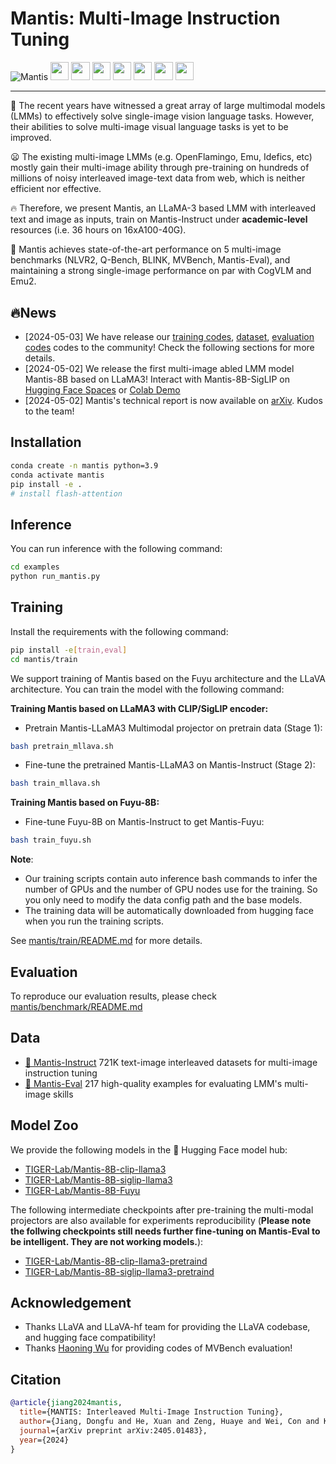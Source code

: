 # Mantis: Multi-Image Instruction Tuning

![Mantis](./docs/assets/images/radar_chart.png)
<a target="_blank" href="https://arxiv.org/abs/2405.01483">
<img style="height:22pt" src="https://img.shields.io/badge/-Paper-black?style=flat&logo=arxiv"></a>
<a target="_blank" href="https://github.com/TIGER-AI-Lab/Mantis">
<img style="height:22pt" src="https://img.shields.io/badge/-Code-green?style=flat&logo=github"></a>
<a target="_blank" href="https://tiger-ai-lab.github.io/Mantis/">
<img style="height:22pt" src="https://img.shields.io/badge/-🌐%20Website-red?style=flat"></a>
<a target="_blank" href="https://huggingface.co/datasets/TIGER-Lab/Mantis-Instruct">
<img style="height:22pt" src="https://img.shields.io/badge/-🤗%20Dataset-red?style=flat"></a>
<a target="_blank" href="https://huggingface.co/spaces/TIGER-Lab/Mantis">
<img style="height:22pt" src="https://img.shields.io/badge/-🤗%20Demo-red?style=flat"></a> 
<a target="_blank" href="https://huggingface.co/collections/TIGER-Lab/mantis-6619b0834594c878cdb1d6e4">
<img style="height:22pt" src="https://img.shields.io/badge/-🤗%20Models-red?style=flat"></a>
<a target="_blank" href="https://twitter.com/DongfuJiang/status/1786552974598078677">
<img style="height:22pt" src="https://img.shields.io/badge/-Tweet-blue?style=flat&logo=twitter"></a>
<br>

---

🤔 The recent years have witnessed a great array of large multimodal models (LMMs) to effectively solve single-image vision language tasks. However, their abilities to solve multi-image visual language tasks is yet to be improved.

😦 The existing multi-image LMMs (e.g. OpenFlamingo, Emu, Idefics, etc) mostly gain their multi-image ability through pre-training on hundreds of millions of noisy interleaved image-text data from web, which is neither efficient nor effective.

🔥 Therefore, we present Mantis, an LLaMA-3 based LMM with interleaved text and image as inputs, train on Mantis-Instruct under **academic-level** resources (i.e. 36 hours on 16xA100-40G). 

🚀 Mantis achieves state-of-the-art performance on 5 multi-image benchmarks (NLVR2, Q-Bench, BLINK, MVBench, Mantis-Eval), and maintaining a strong single-image performance on par with CogVLM and Emu2.

## 🔥News
- [2024-05-03] We have release our [training codes](./mantis/train/README.md), [dataset](https://huggingface.co/datasets/TIGER-Lab/Mantis-Instruct), [evaluation codes](./mantis/benchmark/README.md) codes to the community! Check the following sections for more details.
- [2024-05-02] We release the first multi-image abled LMM model Mantis-8B based on LLaMA3! Interact with Mantis-8B-SigLIP on [Hugging Face Spaces](https://huggingface.co/spaces/TIGER-Lab/Mantis) or [Colab Demo](./examples/run_mantis.py)
- [2024-05-02] Mantis's technical report is now available on [arXiv](https://arxiv.org/abs/2405.01483). Kudos to the team!

## Installation
```bash
conda create -n mantis python=3.9
conda activate mantis
pip install -e .
# install flash-attention
```
## Inference

You can run inference with the following command:
```bash
cd examples
python run_mantis.py
```

## Training
Install the requirements with the following command:
```bash
pip install -e[train,eval]
cd mantis/train
```

We support training of Mantis based on the Fuyu architecture and the LLaVA architecture. You can train the model with the following command:

**Training Mantis based on LLaMA3 with CLIP/SigLIP encoder:**
- Pretrain Mantis-LLaMA3 Multimodal projector on pretrain data (Stage 1):
```bash
bash pretrain_mllava.sh
```

- Fine-tune the pretrained Mantis-LLaMA3 on Mantis-Instruct (Stage 2):
```bash
bash train_mllava.sh
```

**Training Mantis based on Fuyu-8B:**
- Fine-tune Fuyu-8B on Mantis-Instruct to get Mantis-Fuyu:
```bash
bash train_fuyu.sh
```

**Note**: 
- Our training scripts contain auto inference bash commands to infer the number of GPUs and the number of GPU nodes use for the training. So you only need to modify the data config path and the base models.
- The training data will be automatically downloaded from hugging face when you run the training scripts.

See [mantis/train/README.md](./mantis/train/README.md) for more details.

## Evaluation
To reproduce our evaluation results, please check [mantis/benchmark/README.md](./mantis/benchmark/README.md)

## Data
- [🤗 Mantis-Instruct](https://huggingface.co/datasets/TIGER-Lab/Mantis-Instruct) 721K text-image interleaved datasets for multi-image instruction tuning
- [🤗 Mantis-Eval](https://huggingface.co/datasets/TIGER-Lab/Mantis-Eval) 217 high-quality examples for evaluating LMM's multi-image skills


## Model Zoo
We provide the following models in the 🤗 Hugging Face model hub:
- [TIGER-Lab/Mantis-8B-clip-llama3](https://huggingface.co/TIGER-Lab/Mantis-8B-clip-llama3)
- [TIGER-Lab/Mantis-8B-siglip-llama3](https://huggingface.co/TIGER-Lab/Mantis-8B-siglip-llama3)
- [TIGER-Lab/Mantis-8B-Fuyu](https://huggingface.co/TIGER-Lab/Mantis-8B-Fuyu)

The following intermediate checkpoints after pre-training the multi-modal projectors are also available for experiments reproducibility (**Please note the follwing checkpoints still needs further fine-tuning on Mantis-Eval to be intelligent. They are not working models.**):
- [TIGER-Lab/Mantis-8B-clip-llama3-pretraind](https://huggingface.co/TIGER-Lab/Mantis-8B-clip-llama3-pretraind)
- [TIGER-Lab/Mantis-8B-siglip-llama3-pretraind](https://huggingface.co/TIGER-Lab/Mantis-8B-siglip-llama3-pretraind)



## Acknowledgement
- Thanks LLaVA and LLaVA-hf team for providing the LLaVA codebase, and hugging face compatibility!
- Thanks [Haoning Wu](https://teowu.github.io/) for providing codes of MVBench evaluation!


## Citation
```bibtex
@article{jiang2024mantis,
  title={MANTIS: Interleaved Multi-Image Instruction Tuning},
  author={Jiang, Dongfu and He, Xuan and Zeng, Huaye and Wei, Con and Ku, Max and Liu, Qian and Chen, Wenhu},
  journal={arXiv preprint arXiv:2405.01483},
  year={2024}
}
```
